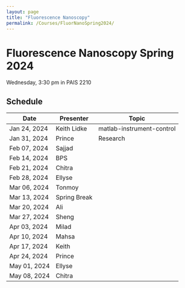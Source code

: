 ```yaml
---
layout: page
title: "Fluorescence Nanoscopy"
permalink: /Courses/FluorNanoSpring2024/
---
```


# Fluorescence Nanoscopy Spring 2024

Wednesday, 3:30 pm in PAIS 2210

## Schedule

| Date          | Presenter | Topic |
|---------------|-----------|-------|
| Jan 24, 2024  | Keith Lidke | matlab-instrument-control       |
| Jan 31, 2024  | Prince          | Research       |
| Feb 07, 2024  | Sajjad          |       |
| Feb 14, 2024  | BPS       |       |
| Feb 21, 2024  | Chitra         |       |
| Feb 28, 2024  | Ellyse          |       |
| Mar 06, 2024  | Tonmoy          |       |
| Mar 13, 2024  | Spring Break |       |
| Mar 20, 2024  | Ali          |       |
| Mar 27, 2024  | Sheng          |       |
| Apr 03, 2024  | Milad          |       |
| Apr 10, 2024  | Mahsa          |       |
| Apr 17, 2024  | Keith          |       |
| Apr 24, 2024  | Prince    |       |
| May 01, 2024  | Ellyse          |       |
| May 08, 2024  | Chitra       |       |
